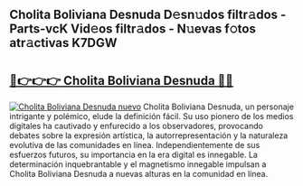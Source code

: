 ## Cholita Boliviana Desnuda D𝚎sn𝚞dos filtr𝚊dos - Parts-vcK Vid𝚎os filtr𝚊dos - N𝚞evas f𝚘tos atr𝚊ctivas K7DGW

# <h2><a href="http://mb9wmyi.tromn.icu/?c=Cholita+Boliviana+Desnuda">🔗👉👉👉 Cholita Boliviana Desnuda 🔗🔗</a></h2>

[![Cholita Boliviana Desnuda nuevo](https://i.imgur.com/pEAQMta.gif)](http://mb9wmyi.tromn.icu/?c=Cholita+Boliviana+Desnuda)
Cholita Boliviana Desnuda, un personaje intrigante y polémico, elude la definición fácil. Su uso pionero de los medios digitales ha cautivado y enfurecido a los observadores, provocando debates sobre la expresión artística, la autorrepresentación y la naturaleza evolutiva de las comunidades en línea. Independientemente de sus esfuerzos futuros, su importancia en la era digital es innegable. La determinación inquebrantable y el magnetismo innegable impulsan a Cholita Boliviana Desnuda a nuevas alturas en la comunidad en línea.
